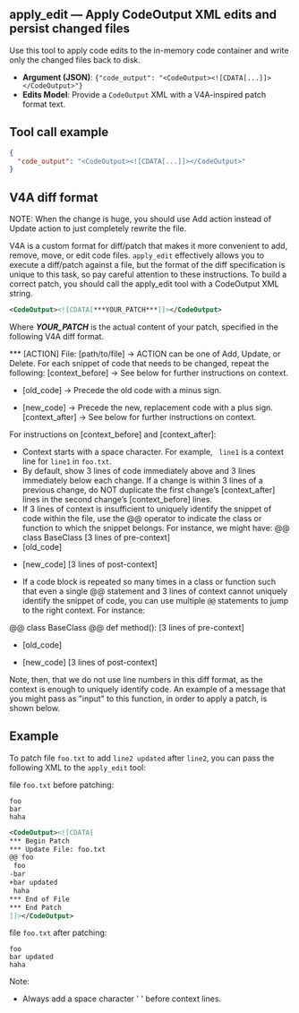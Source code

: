 ## apply_edit — Apply CodeOutput XML edits and persist changed files

Use this tool to apply code edits to the in-memory code container and write only the changed files back to disk.

- **Argument (JSON)**: `{"code_output": "<CodeOutput><![CDATA[...]]></CodeOutput>"}`
- **Edits Model**: Provide a `CodeOutput` XML with a V4A-inspired patch format text.

## Tool call example

```json
{
  "code_output": "<CodeOutput><![CDATA[...]]></CodeOutput>"
}
```

## V4A diff format

NOTE: When the change is huge, you should use Add action instead of Update action to just completely rewrite the file.

V4A is a custom format for diff/patch that makes it more convenient to add, remove, move, or edit code files. `apply_edit` effectively allows you to execute a diff/patch against a file, but the format of the diff specification is unique to this task, so pay careful attention to these instructions. To build a correct patch, you should call the apply_edit tool with a CodeOutput XML string.

```xml
<CodeOutput><![CDATA[***YOUR_PATCH***]]></CodeOutput>
```

Where ***YOUR_PATCH*** is the actual content of your patch, specified in the following V4A diff format.

*** [ACTION] File: [path/to/file] -> ACTION can be one of Add, Update, or Delete.
For each snippet of code that needs to be changed, repeat the following:
[context_before] -> See below for further instructions on context.
- [old_code] -> Precede the old code with a minus sign.
+ [new_code] -> Precede the new, replacement code with a plus sign.
[context_after] -> See below for further instructions on context.

For instructions on [context_before] and [context_after]:
- Context starts with a space character. For example, ` line1` is a context line for `line1` in `foo.txt`.
- By default, show 3 lines of code immediately above and 3 lines immediately below each change. If a change is within 3 lines of a previous change, do NOT duplicate the first change’s [context_after] lines in the second change’s [context_before] lines.
- If 3 lines of context is insufficient to uniquely identify the snippet of code within the file, use the @@ operator to indicate the class or function to which the snippet belongs. For instance, we might have:
@@ class BaseClass
[3 lines of pre-context]
- [old_code]
+ [new_code]
[3 lines of post-context]

- If a code block is repeated so many times in a class or function such that even a single @@ statement and 3 lines of context cannot uniquely identify the snippet of code, you can use multiple `@@` statements to jump to the right context. For instance:

@@ class BaseClass
@@ 	def method():
[3 lines of pre-context]
- [old_code]
+ [new_code]
[3 lines of post-context]

Note, then, that we do not use line numbers in this diff format, as the context is enough to uniquely identify code. An example of a message that you might pass as "input" to this function, in order to apply a patch, is shown below.


## Example

To patch file `foo.txt` to add `line2 updated` after `line2`, you can pass the following XML to the `apply_edit` tool:

file `foo.txt` before patching:
```text
foo
bar
haha
```

```xml
<CodeOutput><![CDATA[
*** Begin Patch
*** Update File: foo.txt
@@ foo
 foo
-bar
+bar updated
 haha
*** End of File
*** End Patch
]]></CodeOutput>
```

file `foo.txt` after patching:
```text
foo
bar updated
haha
```

Note:
- Always add a space character ' ' before context lines.
